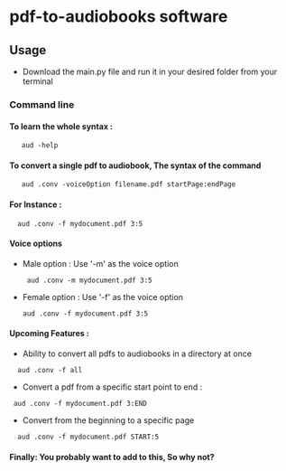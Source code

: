 # pdf-to-audiobooks software

## Usage 
  - Download the main.py file and run it in your desired folder from your terminal
  
 ### Command line
 #### To learn the whole syntax : 
 
   ```cli
      aud -help
   ```
 #### To convert a single pdf to audiobook, The syntax of the command
  ```cli
     aud .conv -voiceOption filename.pdf startPage:endPage
   ```
 #### For Instance :
   ```cli
     aud .conv -f mydocument.pdf 3:5
   ```
 #### Voice options 
 - Male option : Use '-m' as the voice option
   ```cli
    aud .conv -m mydocument.pdf 3:5
   ```
 - Female option : Use '-f' as the voice option
     ```cli
    aud .conv -f mydocument.pdf 3:5
   ```
 #### Upcoming Features :
  - Ability to convert all pdfs to audiobooks in a directory at once
   
   ```cli
     aud .conv -f all
   ``` 
  - Convert a pdf from a specific start point to end :
  
   ```cli
    aud .conv -f mydocument.pdf 3:END
   ```
  - Convert from the beginning to a specific page
  
   ```cli
     aud .conv -f mydocument.pdf START:5
   ```
#### Finally: You probably want to add to this, So why not?
